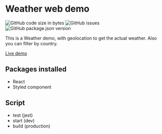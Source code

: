 # Weather web demo

![GitHub code size in bytes](https://img.shields.io/github/languages/code-size/colomfernando/weather-app-demo)
![GitHub issues](https://img.shields.io/github/issues/colomfernando/weather-app-demo)
![GitHub package.json version](https://img.shields.io/github/package-json/v/colomfernando/weather-app-demo)

This is a Weather demo, with geolocation to get the actual weather. Also you can filter by country.

[Live demo](https://weather-geolocation-demo.netlify.app/)

## Packages installed

* React
* Styled component
  
## Script

* test (jest)
* start (dev)
* build (production)
